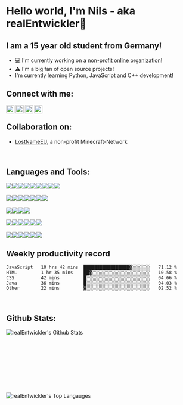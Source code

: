 # Hello world, I'm Nils - aka realEntwickler👋

## I am a 15 year old student from Germany!

- 💻 I'm currently working on a [non-profit online organization][lostnameweb]!
- ⚠ I'm a big fan of open source projects!
- I'm currently learning Python, JavaScript and C++ development!

## Connect with me:

[<img align="left" alt="realEntwickler | Twitter" width="22px" src="https://cdn.jsdelivr.net/npm/simple-icons@v3/icons/twitter.svg" />][twitter] 
[<img align="left" alt="realEntwickler | Instagram" width="22px" src="https://cdn.jsdelivr.net/npm/simple-icons@v3/icons/instagram.svg" />][instagram]
[<img align="left" alt="realEntwickler | Gitlab" width="22px" src="https://cdn.jsdelivr.net/npm/simple-icons@v3/icons/gitlab.svg" />][gitlab] 
[<img align="left" alt="realEntwickler | Github" width="22px" src="https://cdn.jsdelivr.net/npm/simple-icons@v3/icons/github.svg" />][github] 

<br>

## Collaboration on:

- [LostNameEU][lostnameweb], a non-profit Minecraft-Network
<br>

## Languages and Tools:


<img src="https://img.shields.io/badge/java-007396.svg?&style=for-the-badge&logo=java&logoColor=white"/><img src="https://img.shields.io/badge/Kotlin-FD7E51.svg?&style=for-the-badge&logo=kotlin&logoColor=white"/><img src="https://img.shields.io/badge/python-319440.svg?&style=for-the-badge&logo=python&logoColor=white"/><img src="https://img.shields.io/badge/maven-C71A36.svg?&style=for-the-badge&logo=apache%20maven&logoColor=white"/><img src="https://img.shields.io/badge/mysql-4479A1.svg?&style=for-the-badge&logo=mysql&logoColor=white"/><img src="https://img.shields.io/badge/mariadb-003545.svg?&style=for-the-badge&logo=mariadb&logoColor=white"/><img src="https://img.shields.io/badge/-MongoDB-13aa52?style=for-the-badge&logo=mongodb&logoColor=white"/><img src="https://img.shields.io/badge/JavaScript-F5DD1B?style=for-the-badge&logo=javascript&logoColor=white"/><img src="https://img.shields.io/badge/HTML-E54C21.svg?&style=for-the-badge&logo=html5&logoColor=white"/>
<br>
<br>
<img src="https://img.shields.io/badge/IntelliJ%20IDEA-2071E6?style=for-the-badge&logo=intellij%20idea&logoColor=white"/><img src="https://img.shields.io/badge/PHPStorm-F62F88?style=for-the-badge&logo=phpstorm&logoColor=white"/><img src="https://img.shields.io/badge/PyCharm-20D088?style=for-the-badge&logo=pycharm&logoColor=white"/><img src="https://img.shields.io/badge/WebStorm-02C6D1?style=for-the-badge&logo=webstorm&logoColor=white"/><img src="https://img.shields.io/badge/GitKraken-138F84?style=for-the-badge&logo=gitkraken&logoColor=white"/><img src="https://img.shields.io/badge/visual%20studio%20code-007ACC.svg?&style=for-the-badge&logo=visual%20studio%20code&logoColor=white"/><img src="https://img.shields.io/badge/atom-0aa372.svg?&style=for-the-badge&logo=atom&logoColor=white"/>
<br>
<br>
<img src="https://img.shields.io/badge/git-F05032.svg?&style=for-the-badge&logo=git&logoColor=white"/><img src="https://img.shields.io/badge/gitlab%20-FCA121.svg?&style=for-the-badge&logo=gitlab&logoColor=white"/><img src="https://img.shields.io/badge/github%20-181717.svg?&style=for-the-badge&logo=github&logoColor=white"/><img src="https://img.shields.io/badge/gitea%20-5E9527.svg?&style=for-the-badge&logo=gitea&logoColor=white"/>
<br>
<br>
<img src="https://img.shields.io/badge/Vivaldi-E63737?style=for-the-badge&logo=vivaldi&logoColor=white"/><img src="https://img.shields.io/badge/Slack-2EB67D?style=for-the-badge&logo=slack&logoColor=white"/><img src="https://img.shields.io/badge/Spotify-1ED760?style=for-the-badge&logo=spotify&logoColor=white"/><img src="https://img.shields.io/badge/TeamSpeak 3-172E4A?style=for-the-badge&logo=teamspeak&logoColor=white"/><img src="https://img.shields.io/badge/TeamSpeak 5-269CCA?style=for-the-badge&logo=teamspeak&logoColor=white"/><img src="https://img.shields.io/badge/Adobe-FF0400?style=for-the-badge&logo=adobe&logoColor=white"/>
<br>
<br>
<img src="https://img.shields.io/badge/Microsoft Outlook-27A2E3.svg?&style=for-the-badge&logo=microsoft%20outlook&logoColor=white"/><img src="https://img.shields.io/badge/Microsoft Access-881421.svg?&style=for-the-badge&logo=microsoft%20access&logoColor=white"/><img src="https://img.shields.io/badge/Microsoft Word-185ABD.svg?&style=for-the-badge&logo=microsoft%20word&logoColor=white"/><img src="https://img.shields.io/badge/Microsoft Excel-107C41.svg?&style=for-the-badge&logo=microsoft%20word&logoColor=white"/><img src="https://img.shields.io/badge/Microsoft PowerPoint-C43E1C.svg?&style=for-the-badge&logo=microsoft%20powerpoint&logoColor=white"/><img src="https://img.shields.io/badge/Microsoft OneNote-7317A6.svg?&style=for-the-badge&logo=microsoft%20onenote&logoColor=white"/>
<br>

## Weekly productivity record

<!--START_SECTION:waka-->
```text
JavaScript   10 hrs 42 mins  █████████████████▓░░░░░░░   71.12 % 
HTML         1 hr 35 mins    ██▓░░░░░░░░░░░░░░░░░░░░░░   10.58 % 
CSS          42 mins         █░░░░░░░░░░░░░░░░░░░░░░░░   04.66 % 
Java         36 mins         █░░░░░░░░░░░░░░░░░░░░░░░░   04.03 % 
Other        22 mins         ▓░░░░░░░░░░░░░░░░░░░░░░░░   02.52 % 
```
<!--END_SECTION:waka-->
<br>

## Github Stats:
<img align="left" alt="realEntwickler's Github Stats" src="https://github-readme-stats.vercel.app/api?username=realEntwickler&show_icons=true&hide_border=true">
  <br>
  <br>
  <br>
  <br>
  <br>
  <br>
  <br>
  <br>
  <br>
  <br>
<img align="left" alt="realEntwickler's Top Langauges" src="https://github-readme-stats.vercel.app/api/top-langs/?username=realEntwickler">

[lostnameweb]: https://lostname.eu/
[twitter]: https://twitter.com/realEntwickler
[instagram]: https://instagram.com/realEntwickler
[telegram]: https://t.me/realEntwickler
[gitlab]: https://gitlab.com/realEntwickler
[github]: https://github.com/realEntwickler
